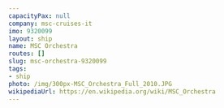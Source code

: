 ```yaml
---
capacityPax: null
company: msc-cruises-it
imo: 9320099
layout: ship
name: MSC Orchestra
routes: []
slug: msc-orchestra-9320099
tags:
- ship
photo: /img/300px-MSC_Orchestra_Full_2010.JPG
wikipediaUrl: https://en.wikipedia.org/wiki/MSC_Orchestra
---
```

